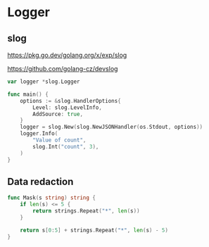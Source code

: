 # Logger

## slog

https://pkg.go.dev/golang.org/x/exp/slog

https://github.com/golang-cz/devslog

```go
var logger *slog.Logger

func main() {
	options := &slog.HandlerOptions{
		Level: slog.LevelInfo,
		AddSource: true,
	}
	logger = slog.New(slog.NewJSONHandler(os.Stdout, options))
	logger.Info(
		"Value of count",
		slog.Int("count", 3),
	)
}
```

## Data redaction

```go
func Mask(s string) string {
	if len(s) <= 5 {
		return strings.Repeat("*", len(s))
	}

	return s[0:5] + strings.Repeat("*", len(s) - 5)
}
```
